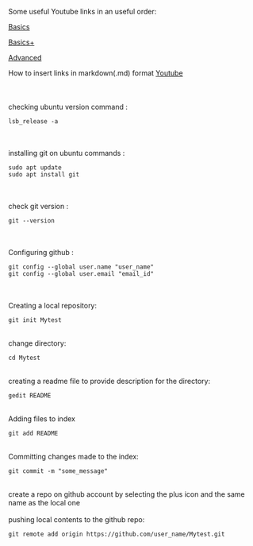 Some useful Youtube links in an useful order:

[Basics](https://www.youtube.com/watch?v=SWYqp7iY_Tc)

[Basics+](https://www.youtube.com/watch?v=RGOj5yH7evk)

[Advanced](https://www.youtube.com/watch?v=0SJCYPsef54)

How to insert links in markdown(.md) format [Youtube](https://www.youtube.com/watch?v=0aJCGOxeHVk)
\
\
\
\
checking ubuntu version command : 
```
lsb_release -a
```
\
\
installing git on ubuntu commands : 
```
sudo apt update
sudo apt install git
```
\
\
check git version : 
```
git --version
```
\
\
Configuring github :
```
git config --global user.name "user_name"
git config --global user.email "email_id"
```
\
\
Creating a local repository:
```
git init Mytest
```
\
change directory:
```
cd Mytest
```
\
creating a readme file to provide description for the directory:
```
gedit README
```
\
Adding files to index
```
git add README
```
\
Committing changes made to the index:
```
git commit -m "some_message"
```
\
create a repo on github account by selecting the plus icon and the same name as the local one
\
\
pushing local contents to the github repo:
```
git remote add origin https://github.com/user_name/Mytest.git
```
